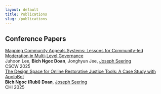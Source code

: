 ```yaml
---
layout: default
title: Publications
slug: /publications
---
```


<h2>Conference Papers</h2>

<div class="pub-container">
    <!--
    <div class="pub-teaser-image">
        <img class="img-shadow" src="./assets/img/teaser/apolobot-log.png" />
    </div>
    -->
    <div class="pub-contents" id="appeals">
        <a class="pub-title" href="./assets/pdf/papers/appeals.pdf">Mapping Community Appeals Systems: Lessons for Community-led Moderation in Multi-Level Governance</a> <br/>
        <span>Juhoon Lee</span>, <b class="pub-me">Bich Ngoc Doan</b>, <span>Jonghyun Jee</span>, <a class="collaborator" href="https://joseph.seering.org/index.html" >Joseph Seering</a><br>
        <span class="pub-venue"> CSCW 2025 </span>
    </div>
    <div class="pub-contents" id="apolobot">
        <a class="pub-title" href="./assets/pdf/papers/apolobot.pdf">The Design Space for Online Restorative Justice Tools: A Case Study with ApoloBot</a> <br/>
        <b class="pub-me">Bich Ngoc (Rubi) Doan</b>, <a class="collaborator" href="https://joseph.seering.org/index.html" >Joseph Seering</a><br>
        <span class="pub-venue"> CHI 2025 </span>
    </div>
</div>

